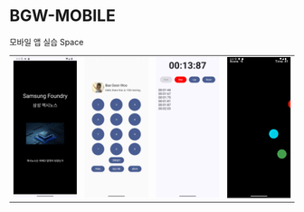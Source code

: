 # BGW-MOBILE
모바일 앱 실습
Space
<!DOCTYPE html>
<p align="center">
<table border="0" cellpadding="0" cellspacing="0">
  <tr>
    <td align="center" valign="middle">
      <img src="UIimgs/start.png" width="150px" />
    </td>
    <td align="center" valign="middle">
      <img src="UIimgs/profile+keypad.png" width="150px" />
    </td>
    <td align="center" valign="middle">
      <img src="UIimgs/stopwatch.png" width="150px" />
    <td align="center" valign="middle">
      <img src="UIimgs/bubble.gif" width="150px" />
    </td>
  </tr>
</table>
</p>